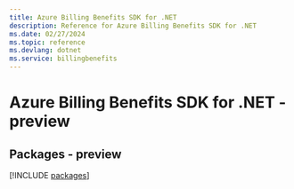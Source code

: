 ```yaml
---
title: Azure Billing Benefits SDK for .NET
description: Reference for Azure Billing Benefits SDK for .NET
ms.date: 02/27/2024
ms.topic: reference
ms.devlang: dotnet
ms.service: billingbenefits
---
```

# Azure Billing Benefits SDK for .NET - preview
## Packages - preview
[!INCLUDE [packages](billing-benefits-index.md)]